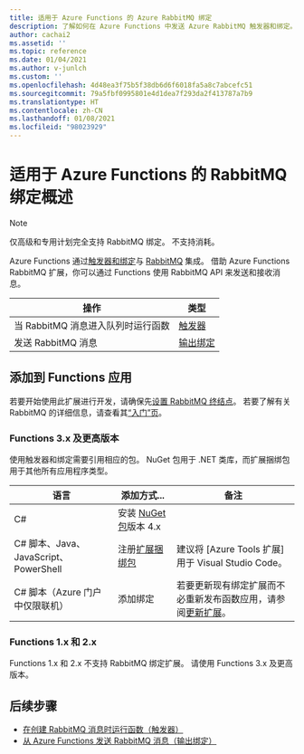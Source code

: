 ```yaml
---
title: 适用于 Azure Functions 的 Azure RabbitMQ 绑定
description: 了解如何在 Azure Functions 中发送 Azure RabbitMQ 触发器和绑定。
author: cachai2
ms.assetid: ''
ms.topic: reference
ms.date: 01/04/2021
ms.author: v-junlch
ms.custom: ''
ms.openlocfilehash: 4d48ea3f75b5f38db6d6f6018fa5a8c7abcefc51
ms.sourcegitcommit: 79a5fbf0995801e4d1dea7f293da2f413787a7b9
ms.translationtype: HT
ms.contentlocale: zh-CN
ms.lasthandoff: 01/08/2021
ms.locfileid: "98023929"
---
```

# <a name="rabbitmq-bindings-for-azure-functions-overview"></a>适用于 Azure Functions 的 RabbitMQ 绑定概述

> [!NOTE]
> 仅高级和专用计划完全支持 RabbitMQ 绑定。 不支持消耗。

Azure Functions 通过[触发器和绑定](./functions-triggers-bindings.md)与 [RabbitMQ](https://www.rabbitmq.com/) 集成。 借助 Azure Functions RabbitMQ 扩展，你可以通过 Functions 使用 RabbitMQ API 来发送和接收消息。

| 操作 | 类型 |
|---------|---------|
| 当 RabbitMQ 消息进入队列时运行函数 | [触发器](./functions-bindings-rabbitmq-trigger.md) |
| 发送 RabbitMQ 消息 |[输出绑定](./functions-bindings-rabbitmq-output.md) |

## <a name="add-to-your-functions-app"></a>添加到 Functions 应用

若要开始使用此扩展进行开发，请确保先[设置 RabbitMQ 终结点](https://github.com/Azure/azure-functions-rabbitmq-extension/wiki/Setting-up-a-RabbitMQ-Endpoint)。 若要了解有关 RabbitMQ 的详细信息，请查看其[“入门”页](https://www.rabbitmq.com/getstarted.html)。

### <a name="functions-3x-and-higher"></a>Functions 3.x 及更高版本

使用触发器和绑定需要引用相应的包。 NuGet 包用于 .NET 类库，而扩展捆绑包用于其他所有应用程序类型。

| 语言                                        | 添加方式...                                   | 备注
|-------------------------------------------------|---------------------------------------------|-------------|
| C#                                              | 安装 [NuGet 包]版本 4.x | |
| C# 脚本、Java、JavaScript、PowerShell | 注册[扩展捆绑包]          | 建议将 [Azure Tools 扩展]用于 Visual Studio Code。 |
| C# 脚本（Azure 门户中仅限联机）         | 添加绑定                            | 若要更新现有绑定扩展而不必重新发布函数应用，请参阅[更新扩展]。 |

[NuGet 包]: https://www.nuget.org/packages/Microsoft.Azure.WebJobs.Extensions.RabbitMQ
[core tools]: ./functions-run-local.md
[扩展捆绑包]: ./functions-bindings-register.md#extension-bundles
[更新扩展]: ./functions-bindings-register.md
[Azure 工具扩展]: https://marketplace.visualstudio.com/items?itemName=ms-vscode.vscode-node-azure-pack

### <a name="functions-1x-and-2x"></a>Functions 1.x 和 2.x

Functions 1.x 和 2.x 不支持 RabbitMQ 绑定扩展。 请使用 Functions 3.x 及更高版本。

## <a name="next-steps"></a>后续步骤

- [在创建 RabbitMQ 消息时运行函数（触发器）](./functions-bindings-rabbitmq-trigger.md)
- [从 Azure Functions 发送 RabbitMQ 消息（输出绑定）](./functions-bindings-rabbitmq-output.md)

